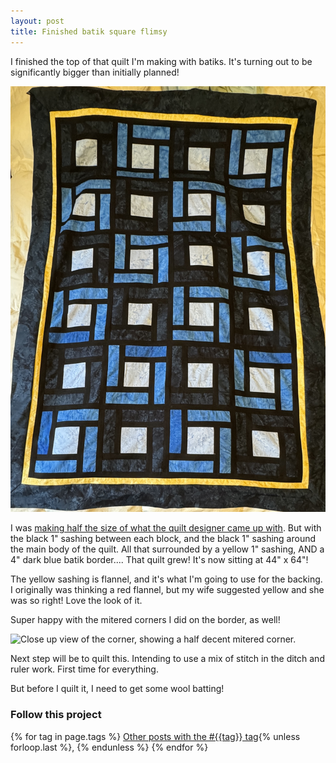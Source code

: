 ```yaml
---
layout: post
title: Finished batik square flimsy
---
```


I finished the top of that quilt I'm making with batiks. It's turning out to be significantly bigger than initially planned!

<img src="/images/paulitik-flimsy.jpg" alt="A 44 inches by 64 inches quilt top. 6 rows of 4 blocks. Each block has a center square, with black sashing and medium or dark blue around it. There is a 1 inch black sashing around the whole thing, and a 1 inch yellow sashing around that, and then a 4 inches dark blue batik border to finish it all." /> 

I was <a href="{{ site.baseurl }}/blue-lap-quilt/">making half the size of what the quilt designer came up with</a>. But with the black 1" sashing between each block, and the black 1" sashing around the main body of the quilt. All that surrounded by a yellow 1" sashing, AND a 4" dark blue batik border.... That quilt grew! It's now sitting at 44" x 64"!

The yellow sashing is flannel, and it's what I'm going to use for the backing. I originally was thinking a red flannel, but my wife suggested yellow and she was so right! Love the look of it.

Super happy with the mitered corners I did on the border, as well!

<img src="/images/paulitik-mitered.jpg" alt="Close up view of the corner, showing a half decent mitered corner." /> 

Next step will be to quilt this. Intending to use a mix of stitch in the ditch and ruler work. First time for everything. 

But before I quilt it, I need to get some wool batting!

### Follow this project

  {% for tag in page.tags %}
  <a class="post" href="/tag/{{tag}}">Other posts with the #{{tag}} tag</a>{% unless forloop.last %}, {% endunless %}
  {% endfor %}